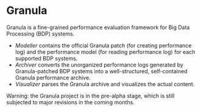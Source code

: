 # Granula
Granula is a fine-grained performance evaluation framework for Big Data Processing (BDP) systems.

 * *Modeller* contains the official Granula patch (for creating performance log) and the performance model (for reading performance log) for each supported BDP systems.
 * *Archiver* converts the unorganized performance logs generated by Granula-patched BDP systems into a well-structured, self-contained Granula performance archive. 
 * *Visualizer* parses the Granula archive and visualizes the actual content.

Warning: the Granula project is in the pre-alpha stage, which is still subjected to major revisions in the coming months. 
